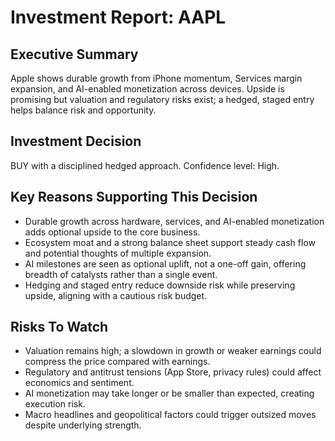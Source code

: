# Investment Report: AAPL
## Executive Summary
Apple shows durable growth from iPhone momentum, Services margin expansion, and AI-enabled monetization across devices. Upside is promising but valuation and regulatory risks exist; a hedged, staged entry helps balance risk and opportunity.
## Investment Decision
BUY with a disciplined hedged approach. Confidence level: High.
## Key Reasons Supporting This Decision
- Durable growth across hardware, services, and AI-enabled monetization adds optional upside to the core business.
- Ecosystem moat and a strong balance sheet support steady cash flow and potential thoughts of multiple expansion.
- AI milestones are seen as optional uplift, not a one-off gain, offering breadth of catalysts rather than a single event.
- Hedging and staged entry reduce downside risk while preserving upside, aligning with a cautious risk budget.
## Risks To Watch
- Valuation remains high; a slowdown in growth or weaker earnings could compress the price compared with earnings.
- Regulatory and antitrust tensions (App Store, privacy rules) could affect economics and sentiment.
- AI monetization may take longer or be smaller than expected, creating execution risk.
- Macro headlines and geopolitical factors could trigger outsized moves despite underlying strength.
